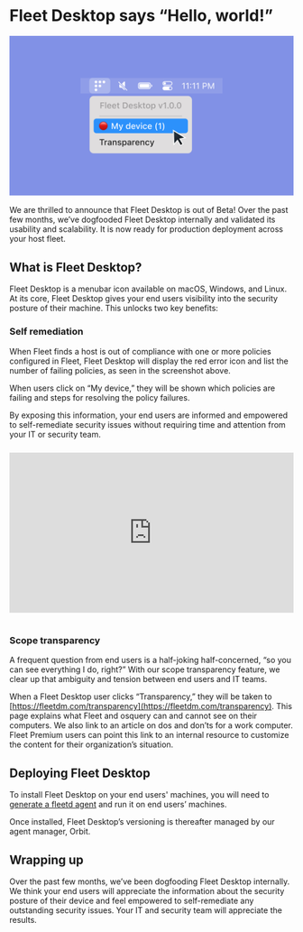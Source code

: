 # Fleet Desktop says “Hello, world!”

![Fleet Desktop v1 preview](../website/assets/images/articles/fleet-desktop-says-hello-world-cover-1600x900@2x.jpg)

We are thrilled to announce that Fleet Desktop is out of Beta! Over the past few months, we’ve dogfooded Fleet Desktop internally and validated its usability and scalability. It is now ready for production deployment across your host fleet.

## What is Fleet Desktop?

Fleet Desktop is a menubar icon available on macOS, Windows, and Linux. At its core, Fleet Desktop gives your end users visibility into the security posture of their machine. This unlocks two key benefits:

### Self remediation

When Fleet finds a host is out of compliance with one or more policies configured in Fleet, Fleet Desktop will display the red error icon and list the number of failing policies, as seen in the screenshot above.

When users click on “My device,” they will be shown which policies are failing and steps for resolving the policy failures.

By exposing this information, your end users are informed and empowered to self-remediate security issues without requiring time and attention from your IT or security team.

<div class="video-container" style="position: relative; width: 100%; padding-bottom: 56.25%; margin-top: 24px; margin-bottom: 40px;">
	<iframe class="video" style="position: absolute; top: 0; left: 0; width: 100%; height: 100%; border: 0;" src="https://www.youtube.com/embed/hik4YnCLU58" allowfullscreen></iframe>
</div>

### Scope transparency

A frequent question from end users is a half-joking half-concerned, “so you can see everything I do, right?” With our scope transparency feature, we clear up that ambiguity and tension between end users and IT teams.

When a Fleet Desktop user clicks “Transparency,” they will be taken to [https://fleetdm.com/transparency](https://fleetdm.com/transparency). 
This page explains what Fleet and osquery can and cannot see on their computers. We also link to an article on dos and don’ts for a work computer. 
Fleet Premium users can point this link to an internal resource to customize the content for their organization’s situation.

## Deploying Fleet Desktop
To install Fleet Desktop on your end users' machines, you will need to [generate a fleetd agent](https://fleetdm.com/docs/using-fleet/adding-hosts#fleet-desktop) and run it on end users’ machines.

Once installed, Fleet Desktop’s versioning is thereafter managed by our agent manager, Orbit.

## Wrapping up
Over the past few months, we’ve been dogfooding Fleet Desktop internally. We think your end users will appreciate the information about the security posture of their device and feel empowered 
to self-remediate any outstanding security issues. Your IT and security team will appreciate the results.

<meta name="category" value="announcements">
<meta name="authorGitHubUsername" value="zhumo">
<meta name="authorFullName" value="Mo Zhu">
<meta name="publishedOn" value="2022-08-02">
<meta name="articleTitle" value="Fleet Desktop says “Hello, world!”">
<meta name="articleImageUrl" value="../website/assets/images/articles/fleet-desktop-says-hello-world-cover-1600x900@2x.jpg">
